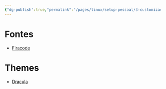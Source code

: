 ```yaml
---
{"dg-publish":true,"permalink":"/pages/linux/setup-pessoal/3-customizacao-fontes-e-temas/"}
---
```



# Fontes

- [Firacode](https://github.com/tonsky/FiraCode/wiki/Linux-instructions#installing-with-a-package-manager)

# Themes

- [Dracula](https://draculatheme.com/)
